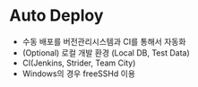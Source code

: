 # Auto Deploy

- 수동 배포를 버전관리시스템과 CI를 통해서 자동화
- (Optional) 로컬 개발 환경 (Local DB, Test Data)
- CI(Jenkins, Strider, Team City)
- Windows의 경우 freeSSHd 이용

